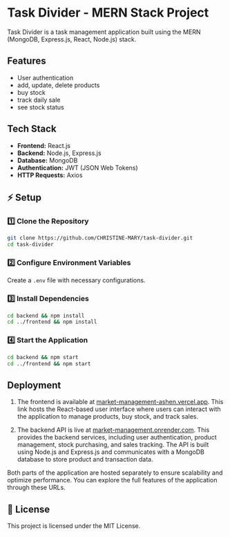 # Task Divider - MERN Stack Project

Task Divider is a task management application built using the MERN (MongoDB, Express.js, React, Node.js) stack.

## Features
- User authentication  
- add, update, delete products  
- buy stock
- track daily sale  
- see stock status  

## Tech Stack
- **Frontend:** React.js  
- **Backend:** Node.js, Express.js  
- **Database:** MongoDB  
- **Authentication:** JWT (JSON Web Tokens)  
- **HTTP Requests:** Axios  

## ⚡ Setup  

### 1️⃣ Clone the Repository  
```sh
git clone https://github.com/CHRISTINE-MARY/task-divider.git
cd task-divider
```

### 2️⃣ Configure Environment Variables  
Create a `.env` file with necessary configurations.  

### 3️⃣ Install Dependencies  
```sh
cd backend && npm install
cd ../frontend && npm install
```

### 4️⃣ Start the Application  
```sh
cd backend && npm start
cd ../frontend && npm start
```

## Deployment


1. The frontend is available at [market-management-ashen.vercel.app](https://market-management-ashen.vercel.app/). This link hosts the React-based user interface where users can interact with the application to manage products, buy stock, and track sales.

2. The backend API is live at [market-management.onrender.com](https://market-management.onrender.com). This provides the backend services, including user authentication, product management, stock purchasing, and sales tracking. The API is built using Node.js and Express.js and communicates with a MongoDB database to store product and transaction data.

Both parts of the application are hosted separately to ensure scalability and optimize performance. You can explore the full features of the application through these URLs. 



## 📜 License  
This project is licensed under the MIT License.
